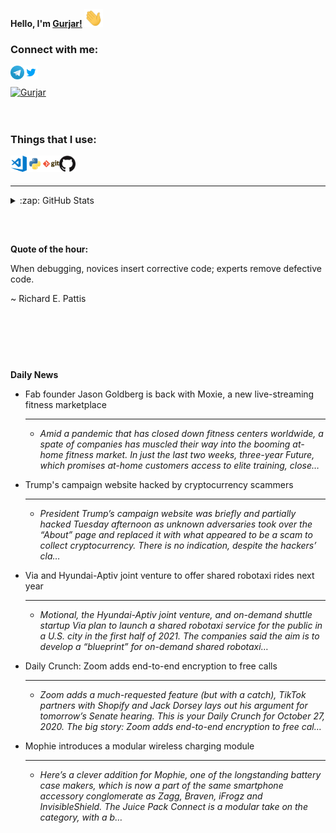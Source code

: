 #### Hello, I'm [Gurjar!](https://GurjarKing.github.io) <img src="https://raw.githubusercontent.com/ABSphreak/ABSphreak/master/gifs/Hi.gif" width="30px"></h2>


### Connect with me:

[<img align="left" alt="Gurjar | Telegram" width="22px" src="https://raw.githubusercontent.com/github/explore/80688e429a7d4ef2fca1e82350fe8e3517d3494d/topics/telegram/telegram.png" />][Telegram]
[<img align="left" alt="Gurjar | Twitter" width="22px" src="https://raw.githubusercontent.com/github/explore/80688e429a7d4ef2fca1e82350fe8e3517d3494d/topics/twitter/twitter.png" />][Twitter]
<br >
<br >
<a href="https://github.com/GurjarKing"><img src="https://komarev.com/ghpvc/?username=GurjarKing" alt="Gurjar" /></a> <br />
<br />
<br />
<!-- <br >

![](https://visitor-badge.glitch.me/badge?page_id=GurjarKing)

<br /> -->

### Things that I use:

[<img align="left" alt="Visual Studio Code" width="26px" src="https://raw.githubusercontent.com/github/explore/80688e429a7d4ef2fca1e82350fe8e3517d3494d/topics/visual-studio-code/visual-studio-code.png" />][VSCode]
[<img align="left" alt="Python" width="26px" src="https://raw.githubusercontent.com/github/explore/80688e429a7d4ef2fca1e82350fe8e3517d3494d/topics/python/python.png" />][Python]
[<img align="left" alt="Git" width="26px" src="https://raw.githubusercontent.com/github/explore/80688e429a7d4ef2fca1e82350fe8e3517d3494d/topics/git/git.png" />][Git]
[<img align="left" alt="GitHub" width="26px" src="https://raw.githubusercontent.com/github/explore/78df643247d429f6cc873026c0622819ad797942/topics/github/github.png" />][Github]

<br />
<br />

---
<details>
  <summary>:zap: GitHub Stats</summary>

<img align="left" alt="Gurjar's Github Stats" src="https://github-readme-stats.vercel.app/api?username=GurjarKing&show_icons=true&hide_border=true&count_private=true&include_all_commit=true&theme=algolia" />

</details>

<!-- ### 🔔 My latest tweet
<a href="https://twitter.com/Gurjar_King43" target="_blank">
	<img src="https://github.com/GurjarKing/GurjarKing/raw/master/tweet.png" width="70%" align="center" alt="Click to view on Twitter" title="My latest tweet, as an image"/>
</a> -->
<br>

<pre>

</pre>

**Quote of the hour:**

When debugging, novices insert corrective code; experts remove defective code.

~ Richard E. Pattis
<pre>

</pre>
<br>
<pre>


</pre>
<strong>Daily News</strong>
  
  - Fab founder Jason Goldberg is back with Moxie, a new live-streaming fitness marketplace
     <hr/>
     
      - *Amid a pandemic that has closed down fitness centers worldwide, a spate of companies has muscled their way into the booming at-home fitness market. In just the last two weeks, three-year Future, which promises at-home customers access to elite training, close…*
     
  - Trump's campaign website hacked by cryptocurrency scammers
      <hr/>
      
      - *President Trump’s campaign website was briefly and partially hacked Tuesday afternoon as unknown adversaries took over the “About” page and replaced it with what appeared to be a scam to collect cryptocurrency. There is no indication, despite the hackers’ cla…*
      
  - Via and Hyundai-Aptiv joint venture to offer shared robotaxi rides next year
      <hr/>
      
      - *Motional, the Hyundai-Aptiv joint venture, and on-demand shuttle startup Via plan to launch a shared robotaxi service for the public in a U.S. city in the first half of 2021. The companies said the aim is to develop a “blueprint” for on-demand shared robotaxi…*
      
  - Daily Crunch: Zoom adds end-to-end encryption to free calls
      <hr/>
      
      - *Zoom adds a much-requested feature (but with a catch), TikTok partners with Shopify and Jack Dorsey lays out his argument for tomorrow’s Senate hearing. This is your Daily Crunch for October 27, 2020. The big story: Zoom adds end-to-end encryption to free cal…*
       
  - Mophie introduces a modular wireless charging module
      <hr/>
       
       - *Here’s a clever addition for Mophie, one of the longstanding battery case makers, which is now a part of the same smartphone accessory conglomerate as Zagg, Braven, iFrogz and InvisibleShield. The Juice Pack Connect is a modular take on the category, with a b…*
      

<br />

[VSCode]: https://code.visualstudio.com/
[Python]: https://www.python.org/
[Git]: https://git-scm.com/
[Github]: https://github.com/
[Telegram]: https://t.me/Gurjar_King/
[Twitter]: https://twitter.com/Gurjar_King43/
